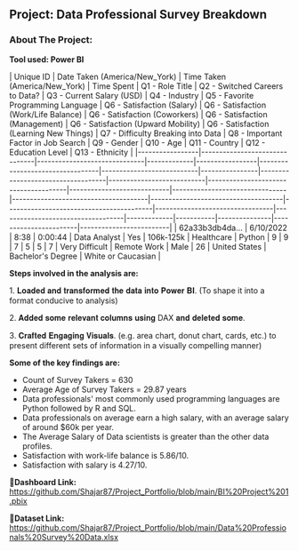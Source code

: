 ## Project: Data Professional Survey Breakdown
### About The Project:
**Tool used: Power BI**


| Unique ID       | Date Taken (America/New_York) | Time Taken (America/New_York) | Time Spent | Q1 - Role Title | Q2 - Switched Careers to Data? | Q3 - Current Salary (USD) | Q4 - Industry | Q5 - Favorite Programming Language | Q6 - Satisfaction (Salary) | Q6 - Satisfaction (Work/Life Balance) | Q6 - Satisfaction (Coworkers) | Q6 - Satisfaction (Management) | Q6 - Satisfaction (Upward Mobility) | Q6 - Satisfaction (Learning New Things) | Q7 - Difficulty Breaking into Data | Q8 - Important Factor in Job Search | Q9 - Gender | Q10 - Age | Q11 - Country | Q12 - Education Level | Q13 - Ethnicity         |
|-----------------|-------------------------------|------------------------------|-------------|-----------------|---------------------------------|---------------------------|----------------|-----------------------------------|---------------------------|--------------------------------------|----------------------------|--------------------------------|--------------------------------------|-------------------------------------|-----------------------------------------|---------------------------------|-----------------------------------|-------------|-----------|---------------|-----------------------|-------------------------|
| 62a33b3db4da... | 6/10/2022                     | 8:38                         | 0:00:44     | Data Analyst    | Yes                             | 106k-125k                 | Healthcare     | Python                            | 9                         | 9                                    | 7                          | 5                               | 5                                   | 7                                       | Very Difficult                      | Remote Work                       | Male        | 26        | United States | Bachelor's Degree     | White or Caucasian     |



**Steps involved in the analysis are:**

1️. 𝐋𝐨𝐚𝐝𝐞𝐝 𝐚𝐧𝐝 𝐭𝐫𝐚𝐧𝐬𝐟𝐨𝐫𝐦𝐞𝐝 𝐭𝐡𝐞 𝐝𝐚𝐭𝐚 𝐢𝐧𝐭𝐨 𝐏𝐨𝐰𝐞𝐫 𝐁𝐈.
(To shape it into a format conducive to analysis)

2️. 𝐀𝐝𝐝𝐞𝐝 𝐬𝐨𝐦𝐞 𝐫𝐞𝐥𝐞𝐯𝐚𝐧𝐭 𝐜𝐨𝐥𝐮𝐦𝐧𝐬 𝐮𝐬𝐢𝐧𝐠 DAX 𝐚𝐧𝐝 𝐝𝐞𝐥𝐞𝐭𝐞𝐝 𝐬𝐨𝐦𝐞.

3️. 𝐂𝐫𝐚𝐟𝐭𝐞𝐝 𝐄𝐧𝐠𝐚𝐠𝐢𝐧𝐠 𝐕𝐢𝐬𝐮𝐚𝐥𝐬.
(e.g. area chart, donut chart, cards, etc.) to present different sets of information in a visually compelling manner)



**Some of the key findings are:**
- Count of Survey Takers = 630
- Average Age of Survey Takers = 29.87 years
- Data professionals' most commonly used programming languages are Python followed by R and SQL.
- Data professionals on average earn a high salary, with an average salary of around $60k per year.
- The Average Salary of Data scientists is greater than the other data profiles.
- Satisfaction with work-life balance is 5.86/10.
- Satisfaction with salary is 4.27/10.

   
**🔗Dashboard Link:** https://github.com/Shajar87/Project_Portfolio/blob/main/BI%20Project%201.pbix

**🔗Dataset Link:** https://github.com/Shajar87/Project_Portfolio/blob/main/Data%20Professionals%20Survey%20Data.xlsx
